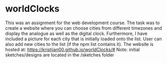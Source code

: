 # worldClocks
This was an assignment for the web development course. The task was to create a website where you can choose cities from different timezones and display the analogue as well as the digital clock. Furthermore, I have included a picture for each city that is initially loaded onto the list. User can also add new cities to the list (if the npm list contains it). The website is hosted at: https://kristijan00.github.io/worldClocks/#
Note: initial sketches/designs are located in the /sketches folder
